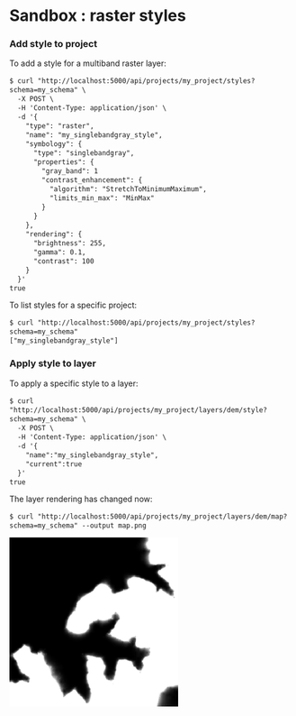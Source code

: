 # Sandbox : raster styles


### Add style to project

To add a style for a multiband raster layer:

```` shell
$ curl "http://localhost:5000/api/projects/my_project/styles?schema=my_schema" \
  -X POST \
  -H 'Content-Type: application/json' \
  -d '{
    "type": "raster",
    "name": "my_singlebandgray_style",
    "symbology": {
      "type": "singlebandgray",
      "properties": {
        "gray_band": 1
        "contrast_enhancement": {
          "algorithm": "StretchToMinimumMaximum",
          "limits_min_max": "MinMax"
        }
      }
    },
    "rendering": {
      "brightness": 255,
      "gamma": 0.1,
      "contrast": 100
    }
  }'
true
````

To list styles for a specific project:

```` shell
$ curl "http://localhost:5000/api/projects/my_project/styles?schema=my_schema"
["my_singlebandgray_style"]
````


### Apply style to layer

To apply a specific style to a layer:

```` shell
$ curl "http://localhost:5000/api/projects/my_project/layers/dem/style?schema=my_schema" \
  -X POST \
  -H 'Content-Type: application/json' \
  -d '{
    "name":"my_singlebandgray_style",
    "current":true
  }'
true
````

The layer rendering has changed now:

```` shell
$ curl "http://localhost:5000/api/projects/my_project/layers/dem/map?schema=my_schema" --output map.png
````

<img src="../../images/map_raster_style.png" width="300">
